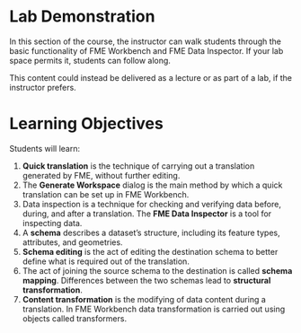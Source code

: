 # Lab Demonstration

In this section of the course, the instructor can walk students through the basic functionality of FME Workbench and FME Data Inspector. If your lab space permits it, students can follow along.

This content could instead be delivered as a lecture or as part of a lab, if the instructor prefers.

# Learning Objectives

Students will learn:

1. **Quick translation** is the technique of carrying out a translation generated by FME, without further editing.
2. The **Generate Workspace** dialog is the main method by which a quick translation can be set up in FME Workbench.
3. Data inspection is a technique for checking and verifying data before, during, and after a translation. The **FME Data Inspector** is a tool for inspecting data.
4. A **schema** describes a dataset’s structure, including its feature types, attributes, and geometries.
5. **Schema editing** is the act of editing the destination schema to better define what is required out of the translation.
6. The act of joining the source schema to the destination is called **schema mapping**. Differences between the two schemas lead to **structural transformation**.
7. **Content transformation** is the modifying of data content during a translation. In FME Workbench data transformation is carried out using objects called transformers.
